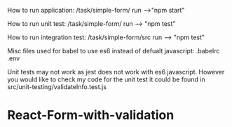 How to run application:
/task/simple-form/ run -->"npm start"

How to run unit test:
/task/simple-form/ run --> "npm test"

How to run integration test:
/task/simple-form/src run --> "npm test"

Misc files used for babel to use es6 instead of defualt javascript:
.babelrc
.env

Unit tests may not work as jest does not work with es6 javascript. However you would like to check
my code for the unit test it could be found in src/unit-testing/validateInfo.test.js
# React-Form-with-validation
